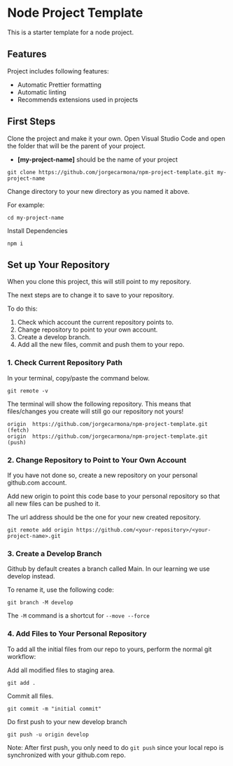 # Node Project Template

This is a starter template for a node project.

## Features

Project includes following features:

- Automatic Prettier formatting
- Automatic linting
- Recommends extensions used in projects

## First Steps

Clone the project and make it your own. Open Visual Studio Code and open the folder that will be the parent of your project.

- **[my-project-name]** should be the name of your project

```
git clone https://github.com/jorgecarmona/npm-project-template.git my-project-name
```

Change directory to your new directory as you named it above.

For example:

```
cd my-project-name
```

Install Dependencies

```
npm i
```

## Set up Your Repository

When you clone this project, this will still point to my repository.

The next steps are to change it to save to your repository.

To do this:

1. Check which account the current repository points to.
2. Change repository to point to your own account.
3. Create a develop branch.
4. Add all the new files, commit and push them to your repo.

### 1. Check Current Repository Path

In your terminal, copy/paste the command below.

```
git remote -v
```

The terminal will show the following repository. This means that files/changes you create will still go our repository not yours!

```
origin  https://github.com/jorgecarmona/npm-project-template.git (fetch)
origin  https://github.com/jorgecarmona/npm-project-template.git (push)
```

### 2. Change Repository to Point to Your Own Account

If you have not done so, create a new repository on your personal github.com account.

Add new origin to point this code base to your personal repository so that all new files can be pushed to it.

The url address should be the one for your new created repository.

```
git remote add origin https://github.com/<your-repository>/<your-project-name>.git
```

### 3. Create a Develop Branch

Github by default creates a branch called Main. In our learning we use develop instead.

To rename it, use the following code:

```
git branch -M develop
```

The `-M` command is a shortcut for `--move --force`

### 4. Add Files to Your Personal Repository

To add all the initial files from our repo to yours, perform the normal git workflow:

Add all modified files to staging area.

```
git add .
```

Commit all files.

```
git commit -m "initial commit"
```

Do first push to your new develop branch

```
git push -u origin develop
```

Note: After first push, you only need to do `git push` since your local repo is synchronized with your github.com repo.
